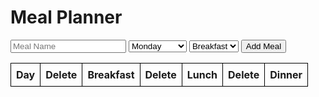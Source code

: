 <html>
  <head>
    <title>Meal Planner</title>
    <meta charset="UTF-8" />
  </head>
  <body>
    <h1 id="meal-planner">Meal Planner</h1>
    <div>
      <input placeholder ="Meal Name" type="text" id="meal-name" />
      <select id="day">
        <option value="Monday">Monday</option>
        <option value="Tuesday">Tuesday</option>
        <option value="Wednesday">Wednesday</option>
        <option value="Thursday">Thursday</option>
        <option value="Friday">Friday</option>
        <option value="Saturday">Saturday</option>
        <option value="Sunday">Sunday</option>
      </select>
      <select id="meal-type">
        <option value="Breakfast">Breakfast</option>
        <option value="Lunch">Lunch</option>
        <option value="Dinner">Dinner</option>
      </select>
      <button id="add-meal">Add Meal</button>
    </div>
    <table id="meal-table">
      <thead>
        <tr>
          <th>Day</th>
          <th>Delete</th>
          <th>Breakfast</th>
          <th>Delete</th>
          <th>Lunch</th>
          <th>Delete</th>
          <th>Dinner</th>
        </tr>
      </thead>
      <tbody>
      </tbody>
    </table>
    <script>
      const mealTable = document.querySelector("#meal-table tbody");
      const addMealBtn = document.querySelector("#add-meal");
      const mealNameInput = document.querySelector("#meal-name");
      const dayInput = document.querySelector("#day");
      const mealTypeInput = document.querySelector("#meal-type");
      addMealBtn.addEventListener("click", () => {
        const name = mealNameInput.value;
        const day = dayInput.value;
        const mealType = mealTypeInput.value;
        const meal = { name, day, mealType };
        fetch("https://csatri1.tk/api/planner/create/" + name + "/" + day + "/" + mealType, {credentials:'include'}, { method: "POST" })
          .then((res) => res.json())
          .then((data) => {
            addMealToTable(data);
            mealNameInput.value = "";
            dayInput.value = "";
            mealTypeInput.value = "";
          })
          .catch((err) => console.log(err));
          setTimeout(() => {
        window.location.reload();
      }, 1000);
      });
      function deleteMeal(id) {
    fetch("https://csatri1.tk/api/planner/delete/" + id, {credentials:'include'}, { method: "DELETE" })
      .catch((err) => console.log(err));
  }
      function createDeleteButton(id) {
  const deleteBtn = document.createElement("button");
  deleteBtn.textContent = "Delete";
  deleteBtn.addEventListener("click", () => {
    deleteMeal(id);
    mealTable.removeChild(row);
  });
  return deleteBtn;
}
function getMeals() {
  fetch("https://csatri1.tk/api/planner/", {credentials:'include'})
    .then((res) => res.json())
    .then((data) => {
      mealTable.innerHTML = "";
      const days = {};
      data.forEach(meal => {
        if (!days[meal.day]) {
          days[meal.day] = {};
        }
        days[meal.day][meal.meal] = meal;
      });
      Object.keys(days).forEach(day => {
        const row = document.createElement("tr");
        const dayCell = document.createElement("th");
        dayCell.textContent = day;
        row.appendChild(dayCell);
        ["Breakfast", "Lunch", "Dinner"].forEach(mealType => {
          const meal = days[day][mealType];
          const mealName = meal ? meal.name : "";
          const mealCell = document.createElement("td");
          mealCell.textContent = mealName;
          if (meal) {
            const deleteBtn = createDeleteButton(meal.id);
            const deleteCell = document.createElement("td");
            deleteCell.appendChild(deleteBtn);
            row.appendChild(deleteCell);
          } else {
            row.appendChild(document.createElement("td"));
          }
          row.appendChild(mealCell);
        });
        mealTable.appendChild(row);
      });
    })
    .catch((err) => console.log(err));
}
      function addMealToTable(meal) {
        const row = document.createElement("tr");
        const nameCell = document.createElement("td")
        nameCell.textContent = meal.name;
        const dayCell = document.createElement("td");
        dayCell.textContent = meal.day;
        const mealTypeCell = document.createElement("td");
        mealTypeCell.textContent = meal.mealType;
        const deleteCell = document.createElement("td");
        const deleteBtn = document.createElement("button");
        deleteBtn.textContent = "Delete";
        deleteBtn.addEventListener("click", () => {
        deleteMeal(meal.id);
        mealTable.removeChild(row);
        });
        deleteCell.appendChild(deleteBtn);
        row.appendChild(nameCell);
        row.appendChild(dayCell);
        row.appendChild(mealTypeCell);
        row.appendChild(deleteCell);
        mealTable.appendChild(row);
      }
  getMeals();
</script>

<style>
  table {
  border-collapse: collapse;
}

th, td {
  border: 1px solid black;
  padding: 8px;
}
</style>
